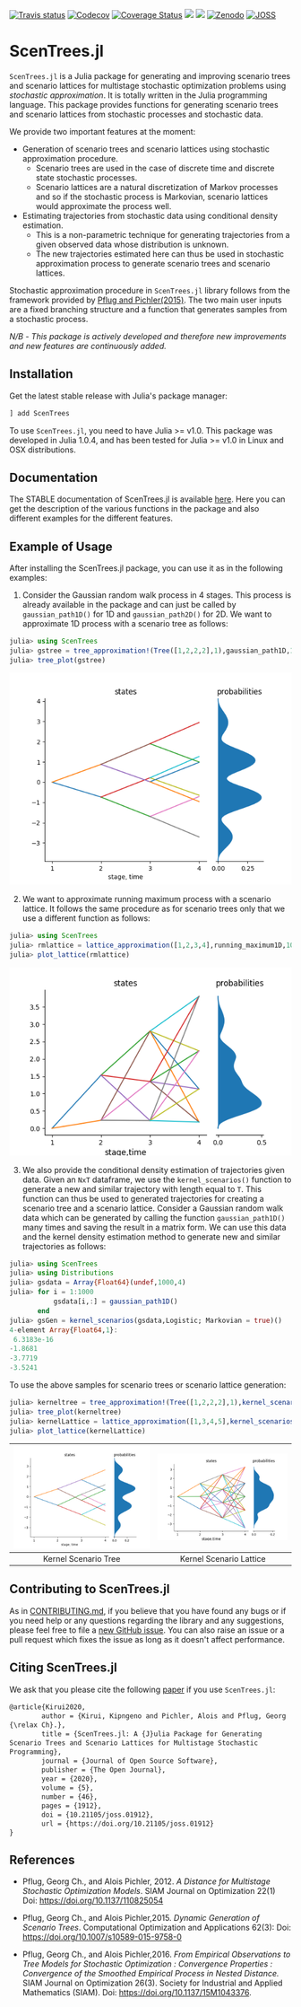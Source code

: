 
[![Travis status](https://travis-ci.org/kirui93/ScenTrees.jl.svg?branch=master)](https://travis-ci.org/kirui93/ScenTrees.jl)
[![Codecov](https://codecov.io/gh/kirui93/ScenTrees.jl/branch/master/graph/badge.svg)](https://codecov.io/gh/kirui93/ScenTrees.jl)
[![Coverage Status](https://coveralls.io/repos/github/kirui93/ScenTrees.jl/badge.svg?branch=master)](https://coveralls.io/github/kirui93/ScenTrees.jl?branch=master)
[![](https://img.shields.io/badge/docs-latest-blue.svg)](https://kirui93.github.io/ScenTrees.jl/latest/)
[![](https://img.shields.io/badge/docs-stable-blue.svg)](https://kirui93.github.io/ScenTrees.jl/stable/)
[![Zenodo](https://zenodo.org/badge/DOI/10.5281/zenodo.3672205.svg)](https://doi.org/10.5281/zenodo.3672205)
[![JOSS](https://joss.theoj.org/papers/10.21105/joss.01912/status.svg)](https://doi.org/10.21105/joss.01912)

# ScenTrees.jl

`ScenTrees.jl` is a Julia package for generating and improving scenario trees and scenario lattices for multistage stochastic optimization problems using _stochastic approximation_. It is totally written in the Julia programming language. This package provides functions for generating scenario trees and scenario lattices from stochastic processes and stochastic data.

We provide two important features at the moment:

- Generation of scenario trees and scenario lattices using stochastic approximation procedure.
    + Scenario trees are used in the case of discrete time and discrete state stochastic processes.
    + Scenario lattices are a natural discretization of Markov processes and so if the stochastic process is Markovian, scenario lattices would approximate the process well.
- Estimating trajectories from stochastic data using conditional density estimation.
    + This is a non-parametric technique for generating trajectories from a given observed data whose distribution is unknown.
    + The new trajectories estimated here can thus be used in stochastic approximation process to generate scenario trees and scenario lattices.

Stochastic approximation procedure in `ScenTrees.jl` library follows from the framework provided by [Pflug and Pichler(2015)](https://doi.org/10.1007/s10589-015-9758-0). The two main user inputs are a fixed branching structure and a function that generates samples from a stochastic process.

*N/B* - _This package is actively developed and therefore new improvements and new features are continuously added._

## Installation

Get the latest stable release with Julia's package manager:

```julia
] add ScenTrees
```

To use `ScenTrees.jl`, you need to have Julia >= v1.0. This package was developed in Julia 1.0.4, and has been tested for Julia >= v1.0 in Linux and OSX distributions.

## Documentation

The STABLE documentation of ScenTrees.jl is available [here](https://kirui93.github.io/ScenTrees.jl/stable/). Here you can get the description of the various functions in the package and also different examples for the different features.

## Example of Usage

After installing the ScenTrees.jl package, you can use it as in the following examples:

1. Consider the Gaussian random walk process in 4 stages. This process is already available in the package and can just be called by `gaussian_path1D()` for 1D and `gaussian_path2D()` for 2D. We want to approximate 1D process with a scenario tree as follows:

```julia
julia> using ScenTrees
julia> gstree = tree_approximation!(Tree([1,2,2,2],1),gaussian_path1D,100000,2,2);
julia> tree_plot(gstree)
```
![Scenario Tree](docs/src/assets/gstree.png)

2. We want to approximate running maximum process with a scenario lattice. It follows the same procedure as for scenario trees only that we use a different function as follows:

```julia
julia> using ScenTrees
julia> rmlattice = lattice_approximation([1,2,3,4],running_maximum1D,100000,2,1);
julia> plot_lattice(rmlattice)
```
![Scenario Lattice](docs/src/assets/rmlattice.png)

3. We also provide the conditional density estimation of trajectories given data. Given an `NxT` dataframe, we use the `kernel_scenarios()` function to generate a new and similar trajectory with length equal to `T`. This function can thus be used to generated trajectories for creating a scenario tree and a scenario lattice. Consider a Gaussian random walk data which can be generated by calling the function `gaussian_path1D()` many times and saving the result in a matrix form. We can use this data and the kernel density estimation method to generate new and similar trajectories as follows:

```julia
julia> using ScenTrees
julia> using Distributions
julia> gsdata = Array{Float64}(undef,1000,4)
julia> for i = 1:1000
           gsdata[i,:] = gaussian_path1D()
       end
julia> gsGen = kernel_scenarios(gsdata,Logistic; Markovian = true)()
4-element Array{Float64,1}:
 6.3183e-16
-1.8681
-3.7719
-3.5241
```

To use the above samples for scenario trees or scenario lattice generation:

```julia
julia> kerneltree = tree_approximation!(Tree([1,2,2,2],1),kernel_scenarios(gsdata,Logistic;Markovian=false),100000,2,2);
julia> tree_plot(kerneltree)
julia> kernelLattice = lattice_approximation([1,3,4,5],kernel_scenarios(gsdata,Logistic;Markovian=true),100000,2,1);
julia> plot_lattice(kernelLattice)
```

| [![Kernel Tree](docs/src/assets/kerneltree.png)](docs/src/assets/kerneltree.png)  | [![Kernel Lattice](docs/src/assets/kernelLattice.png)](docs/src/assets/kernelLattice.png) |
|:---:|:---:|
|Kernel Scenario Tree | Kernel Scenario Lattice  |

## Contributing to ScenTrees.jl

As in [CONTRIBUTING.md](https://github.com/kirui93/ScenTrees.jl/blob/master/CONTRIBUTING.md), if you believe that you have found any bugs or if you need help or any questions regarding the library and any suggestions, please feel free to file a [new GitHub issue](https://github.com/kirui93/ScenTrees.jl/issues/new). You can also raise an issue or a pull request which fixes the issue as long as it doesn't affect performance.

## Citing ScenTrees.jl

We ask that you please cite the following [paper](https://joss.theoj.org/papers/10.21105/joss.01912) if you use `ScenTrees.jl`:
```
@article{Kirui2020,
        author = {Kirui, Kipngeno and Pichler, Alois and Pflug, Georg {\relax Ch}.},
        title = {ScenTrees.jl: A {J}ulia Package for Generating Scenario Trees and Scenario Lattices for Multistage Stochastic Programming},
        journal = {Journal of Open Source Software},
        publisher = {The Open Journal},
        year = {2020},
        volume = {5},
        number = {46},
        pages = {1912},
        doi = {10.21105/joss.01912},
        url = {https://doi.org/10.21105/joss.01912}
}
```
## References

+ Pflug, Georg Ch., and Alois Pichler, 2012. *A Distance for Multistage Stochastic Optimization Models*. SIAM Journal on Optimization 22(1) Doi: https://doi.org/10.1137/110825054

+ Pflug, Georg Ch., and Alois Pichler,2015. *Dynamic Generation of Scenario Trees*. Computational Optimization and Applications 62(3): Doi: https://doi.org/10.1007/s10589-015-9758-0

+ Pflug, Georg Ch., and Alois Pichler,2016. *From Empirical Observations to Tree Models for Stochastic Optimization : Convergence Properties : Convergence of the Smoothed Empirical Process in Nested Distance.* SIAM Journal on Optimization 26(3). Society for Industrial and Applied Mathematics (SIAM). Doi: https://doi.org/10.1137/15M1043376.
